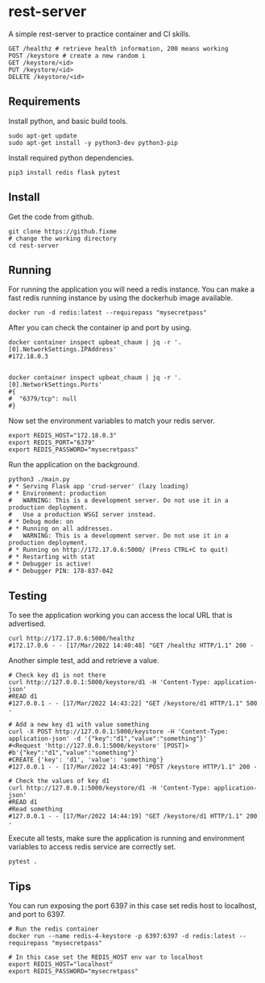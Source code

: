 
# rest-server

A simple rest-server to practice container and CI skills.

```shell
GET /healthz # retrieve health information, 200 means working
POST /keystore # create a new random i
GET /keystore/<id>
PUT /keystore/<id>
DELETE /keystore/<id>

```

## Requirements

Install python, and basic build tools.


```shell
sudo apt-get update
sudo apt-get install -y python3-dev python3-pip
```

Install required python dependencies.

```shell
pip3 install redis flask pytest
```


## Install

Get the code from github.

```shell
git clone https://github.fixme
# change the working directory
cd rest-server
```

## Running

For running the application you will need a redis instance. You can make a fast redis running instance by using
the dockerhub image available.

```shell
docker run -d redis:latest --requirepass "mysecretpass"
```

After you can check the container ip and port by using.

```shell
docker container inspect upbeat_chaum | jq -r '.[0].NetworkSettings.IPAddress'
#172.18.0.3


docker container inspect upbeat_chaum | jq -r '.[0].NetworkSettings.Ports'
#{
#  "6379/tcp": null
#}
```

Now set the environment variables to match your redis server.

```shell
export REDIS_HOST="172.18.0.3"
export REDIS_PORT="6379"
export REDIS_PASSWORD="mysecretpass"
```

Run the application on the background.

```shell
python3 ./main.py 
# * Serving Flask app 'crud-server' (lazy loading)
# * Environment: production
#   WARNING: This is a development server. Do not use it in a production deployment.
#   Use a production WSGI server instead.
# * Debug mode: on
# * Running on all addresses.
#   WARNING: This is a development server. Do not use it in a production deployment.
# * Running on http://172.17.0.6:5000/ (Press CTRL+C to quit)
# * Restarting with stat
# * Debugger is active!
# * Debugger PIN: 178-837-042
```

## Testing

To see the application working you can access the local URL that is advertised.

```shell
curl http://172.17.0.6:5000/healthz
#172.17.0.6 - - [17/Mar/2022 14:40:48] "GET /healthz HTTP/1.1" 200 -
```

Another simple test, add and retrieve a value.

```shell
# Check key d1 is not there
curl http://127.0.0.1:5000/keystore/d1 -H 'Content-Type: application-json'
#READ d1
#127.0.0.1 - - [17/Mar/2022 14:43:22] "GET /keystore/d1 HTTP/1.1" 500 -

# Add a new key d1 with value something
curl -X POST http://127.0.0.1:5000/keystore -H 'Content-Type: application-json' -d '{"key":"d1","value":"something"}'
#<Request 'http://127.0.0.1:5000/keystore' [POST]>
#b'{"key":"d1","value":"something"}'
#CREATE {'key': 'd1', 'value': 'something'}
#127.0.0.1 - - [17/Mar/2022 14:43:49] "POST /keystore HTTP/1.1" 200 -

# Check the values of key d1
curl http://127.0.0.1:5000/keystore/d1 -H 'Content-Type: application-json'
#READ d1
#Read something
#127.0.0.1 - - [17/Mar/2022 14:44:19] "GET /keystore/d1 HTTP/1.1" 200 -
```

Execute all tests, make sure the application is running and environment variables to access redis service
are correctly set.

```shell
pytest .
```

## Tips

You can  run exposing the port 6397 in this case set redis host to localhost, and port to 6397.

```shell
# Run the redis container
docker run --name redis-4-keystore -p 6397:6397 -d redis:latest --requirepass "mysecretpass"

# In this case set the REDIS_HOST env var to localhost
export REDIS_HOST="localhost"
export REDIS_PASSWORD="mysecretpass"
```
